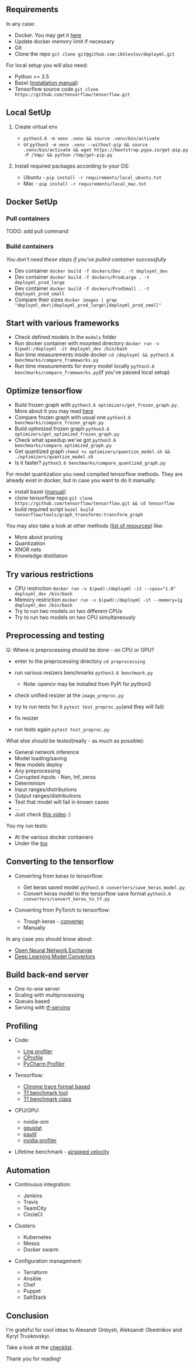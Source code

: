 ## Requirements

In any case:

- Docker. You may get it [here](https://docs.docker.com/install/)
- Update docker memory limit if necessary
- Git
- Clone the repo `git clone git@github.com:ikhlestov/deployml.git`

For local setup you will also need:

- Python >= 3.5
- Bazel ([installation manual](https://docs.bazel.build/versions/master/install.html))
- Tensorflow source code `git clone https://github.com/tensorflow/tensorflow.git`

## Local SetUp

1. Create virtual env
    - `python3.6 -m venv .venv && source .venv/bin/activate`
    - or `python3 -m venv .venv --without-pip && source .venv/bin/activate && wget https://bootstrap.pypa.io/get-pip.py -P /tmp/ && python /tmp/get-pip.py`
2. Install required packages according to your OS:

    - Ubuntu - `pip install -r requirements/local_ubuntu.txt`
    - Mac - `pip install -r requirements/local_mac.txt`

## Docker SetUp

### Pull containers

TODO: add pull command

### Build containers

*You don't need these steps if you've pulled container successfully*

- Dev container `docker build -f dockers/Dev . -t deployml_dev`
- Dev container `docker build -f dockers/ProdLarge . -t deployml_prod_large`
- Dev container `docker build -f dockers/ProdSmall . -t deployml_prod_small`
- Compare their sizes `docker images | grep "deployml_dev\|deployml_prod_large\|deployml_prod_small"`

<!---
Don't forget about `.dockerignore` file.
Try to organize your docker file to use cache as much as possible.
Develop with ubuntu, release with some smaller distros.
-->

## Start with various frameworks

- Check defined models in the `models` folder
- Run docker container with mounted directory `docker run -v $(pwd):/deployml -it deployml_dev /bin/bash`
- Run time measurements inside docker `cd /deployml && python3.6 benchmarks/compare_frameworks.py`
- Run time measurements for every model locally `python3.6 benchmarks/compare_frameworks.py`(if you've passed local setup)

## Optimize tensorflow

- Build frozen graph with `python3.6 optimizers/get_frozen_graph.py`. More about it you may read [here](https://blog.metaflow.fr/tensorflow-how-to-freeze-a-model-and-serve-it-with-a-python-api-d4f3596b3adc)
- Compare frozen graph with usual one `python3.6 benchmarks/compare_frozen_graph.py`
- Build optimized frozen graph `python3.6 optimizers/get_optimized_frozen_graph.py`
- Check what speedup we've got `python3.6 benchmarks/compare_optimized_graph.py`
- Get quantized graph `chmod +x optimizers/quantize_model.sh && ./optimizers/quantize_model.sh`
- Is it faster? `python3.6 benchmarks/compare_quantized_graph.py`

For model quantization you need compiled tensorflow methods. They are already exist in docker, but in case you want to do it manually:

- install bazel ([manual](https://docs.bazel.build/versions/master/install.html))
- clone tensorflow repo `git clone https://github.com/tensorflow/tensorflow.git && cd tensorflow`
- build required script `bazel build tensorflow/tools/graph_transforms:transform_graph`

<!---
The main usability that you may ship your model as one binary file.
You should freeze/optimize/serve model with the same tensorflow version.
Quantization may reduce model size, but also decrease model speed.
-->

You may also take a look at other methods ([list of resources](resources.md)) like:

- More about pruning
- Quantization
- XNOR nets
- Knowledge distillation

## Try various restrictions

- CPU restriction `docker run -v $(pwd):/deployml -it --cpus="1.0" deployml_dev /bin/bash`
- Memory restriction `docker run -v $(pwd):/deployml -it --memory=1g deployml_dev /bin/bash`
- Try to run two models on two different CPUs
- Try to run two models on two CPU simultaneously

<!---
Where data preprocessing should be done? CPU or GPU or even another host?
-->


## Preprocessing and testing

Q: Where is preprocessing should be done - on CPU or GPU?

- enter to the preprocessing directory `cd preprocessing`
- run various resizers benchmarks `python3.6 benchmark.py`
    
    - Note: opencv may be installed from PyPi for python3

- check unified resizer at the `image_preproc.py`
- try to run tests for it `pytest test_preproc.py`(and they will fail)
- fix resizer
- run tests again `pytest test_preproc.py`

What else should be tested(really - as much as possible):

- General network inference
- Model loading/saving
- New models deploy
- Any preprocessing
- Corrupted inputs - Nan, Inf, zeros
- Determinism
- Input ranges/distributions
- Output ranges/distributions
- Test that model will fail in known cases
- ...
- Just check [this video](https://youtu.be/T_YWBGApUgs?t=5h59m40s) :)

You my run tests:

- At the various docker containers
- Under the [tox](https://tox.readthedocs.io/en/latest/)

## Converting to the tensorflow

- Converting from keras to tensorflow:

    - Get keras saved model `python3.6 converters/save_keras_model.py`
    - Convert keras model to the tensorflow save format `python3.6 converters/convert_keras_to_tf.py`

- Converting from PyTorch to tensorflow:

    - Trough keras - [converter](https://github.com/nerox8664/pytorch2keras)
    - Manually

In any case you should know about:

- [Open Neural Network Exchange](https://github.com/onnx/onnx)
- [Deep Learning Model Convertors](https://github.com/ysh329/deep-learning-model-convertor)

## Build back-end server

- One-to-one server
- Scaling with multiprocessing
- Queues based
- Serving with [tf-serving](https://www.tensorflow.org/serving/)

## Profiling

- Code:
    
    - [Line profiler](https://github.com/rkern/line_profiler)
    - [CProfile](https://docs.python.org/3.6/library/profile.html)
    - [PyCharm Profiler](https://www.jetbrains.com/help/pycharm/optimizing-your-code-using-profilers.html)

- Tensorflow:

    - [Chrome trace format based](https://towardsdatascience.com/howto-profile-tensorflow-1a49fb18073d)
    - [Tf benchmark tool](https://github.com/tensorflow/tensorflow/tree/master/tensorflow/tools/benchmark)
    - [Tf benchmark class](https://www.tensorflow.org/api_docs/python/tf/test/Benchmark)

- CPU/GPU:

    - nvidia-smi
    - [gpustat](https://github.com/wookayin/gpustat)
    - [psutil](https://pypi.python.org/pypi/psutil)
    - [nvidia profiler](https://developer.nvidia.com/nvidia-visual-profiler)

- Lifetime benchmark - [airspeed velocity](https://github.com/airspeed-velocity/asv)

## Automation

- Continuous integration:

    - Jenkins
    - Travis
    - TeamCity
    - CircleCI

- Clusters:

    - Kubernetes
    - Mesos
    - Docker swarm

- Configuration management:

    - Terraform
    - Ansible
    - Chef
    - Puppet
    - SaltStack

## Conclusion

I'm grateful for cool ideas to Alexandr Onbysh, Aleksandr Obednikov and Kyryl Truskovskyi.

Take a look at the [checklist](checklist.md).

Thank you for reading!
